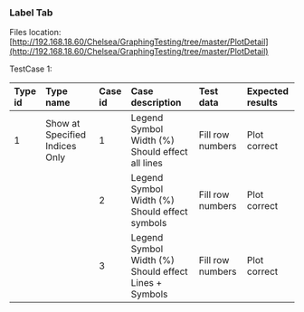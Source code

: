 ### Label Tab

Files location:[http://192.168.18.60/Chelsea/GraphingTesting/tree/master/PlotDetail](http://192.168.18.60/Chelsea/GraphingTesting/tree/master/PlotDetail)

TestCase 1:

| Type id | Type name | Case id | Case description | Test data | Expected results |
| :--- | :--- | :--- | :--- | :--- | :--- |
| 1 | Show at Specified Indices Only  | 1 | Legend Symbol Width \(%\) Should effect all lines | Fill row numbers | Plot correct |
|  |  | 2 | Legend Symbol Width \(%\) Should effect  symbols | Fill row numbers | Plot correct |
|  |  | 3 | Legend Symbol Width \(%\) Should effect Lines + Symbols | Fill row numbers | Plot correct |



